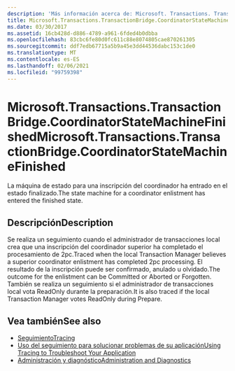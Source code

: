```yaml
---
description: 'Más información acerca de: Microsoft. Transactions. TransactionBridge. CoordinatorStateMachineFinished'
title: Microsoft.Transactions.TransactionBridge.CoordinatorStateMachineFinished
ms.date: 03/30/2017
ms.assetid: 16cb428d-d886-4789-a961-6fded4b0dbba
ms.openlocfilehash: 83cbc6fe80d0fc611c88e8074805cae870261305
ms.sourcegitcommit: ddf7edb67715a5b9a45e3dd44536dabc153c1de0
ms.translationtype: MT
ms.contentlocale: es-ES
ms.lasthandoff: 02/06/2021
ms.locfileid: "99759398"
---
```

# <a name="microsofttransactionstransactionbridgecoordinatorstatemachinefinished"></a><span data-ttu-id="6e3e5-103">Microsoft.Transactions.TransactionBridge.CoordinatorStateMachineFinished</span><span class="sxs-lookup"><span data-stu-id="6e3e5-103">Microsoft.Transactions.TransactionBridge.CoordinatorStateMachineFinished</span></span>

<span data-ttu-id="6e3e5-104">La máquina de estado para una inscripción del coordinador ha entrado en el estado finalizado.</span><span class="sxs-lookup"><span data-stu-id="6e3e5-104">The state machine for a coordinator enlistment has entered the finished state.</span></span>  
  
## <a name="description"></a><span data-ttu-id="6e3e5-105">Descripción</span><span class="sxs-lookup"><span data-stu-id="6e3e5-105">Description</span></span>  

 <span data-ttu-id="6e3e5-106">Se realiza un seguimiento cuando el administrador de transacciones local crea que una inscripción del coordinador superior ha completado el procesamiento de 2pc.</span><span class="sxs-lookup"><span data-stu-id="6e3e5-106">Traced when the local Transaction Manager believes a superior coordinator enlistment has completed 2pc processing.</span></span> <span data-ttu-id="6e3e5-107">El resultado de la inscripción puede ser confirmado, anulado u olvidado.</span><span class="sxs-lookup"><span data-stu-id="6e3e5-107">The outcome for the enlistment can be Committed or Aborted or Forgotten.</span></span> <span data-ttu-id="6e3e5-108">También se realiza un seguimiento si el administrador de transacciones local vota ReadOnly durante la preparación.</span><span class="sxs-lookup"><span data-stu-id="6e3e5-108">It is also traced if the local Transaction Manager votes ReadOnly during Prepare.</span></span>  
  
## <a name="see-also"></a><span data-ttu-id="6e3e5-109">Vea también</span><span class="sxs-lookup"><span data-stu-id="6e3e5-109">See also</span></span>

- [<span data-ttu-id="6e3e5-110">Seguimiento</span><span class="sxs-lookup"><span data-stu-id="6e3e5-110">Tracing</span></span>](index.md)
- [<span data-ttu-id="6e3e5-111">Uso del seguimiento para solucionar problemas de su aplicación</span><span class="sxs-lookup"><span data-stu-id="6e3e5-111">Using Tracing to Troubleshoot Your Application</span></span>](using-tracing-to-troubleshoot-your-application.md)
- [<span data-ttu-id="6e3e5-112">Administración y diagnóstico</span><span class="sxs-lookup"><span data-stu-id="6e3e5-112">Administration and Diagnostics</span></span>](../index.md)
